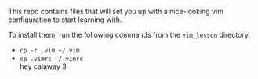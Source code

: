 This repo contains files that will set you up with a nice-looking vim configuration to start learning with.

To install them, run the following commands from the `vim_lesson` directory:
* `cp -r .vim ~/.vim`
* `cp .vimrc ~/.vimrc`  
hey calaway 3
